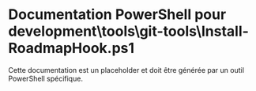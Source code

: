 # Documentation PowerShell pour development\tools\git-tools\Install-RoadmapHook.ps1

Cette documentation est un placeholder et doit être générée par un outil PowerShell spécifique.
